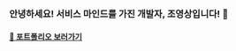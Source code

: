 ### 안녕하세요! 서비스 마인드를 가진 개발자, 조영상입니다! 👋

#### [📜 포트폴리오 보러가기](https://modern-address-f1c.notion.site/cf3e27c3a08d486e8f39faaa3a2dab57)


<!--
**PapimonLikelion/PapimonLIkelion** is a ✨ _special_ ✨ repository because its `README.md` (this file) appears on your GitHub profile.

Here are some ideas to get you started:

- 🔭 I’m currently working on ...
- 🌱 I’m currently learning ...
- 👯 I’m looking to collaborate on ...
- 🤔 I’m looking for help with ...
- 💬 Ask me about ...
- 📫 How to reach me: ...
- 😄 Pronouns: ...
- ⚡ Fun fact: ...
-->
